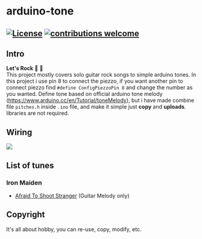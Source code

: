 # arduino-tone
[![License](https://img.shields.io/badge/license-MIT-_red.svg)](https://opensource.org/licenses/MIT)
[![contributions welcome](https://img.shields.io/badge/contributions-welcome-brightgreen.svg?style=flat)](https://github.com/fazaio/arduino-tone/)
----
## Intro
<b>Let's Rock</b> 🤘 🎼 <br>
This project mostly covers solo guitar rock songs to simple arduino tones.
In this project i use pin 8 to connect the piezzo, if you want another pin to connect piezzo find <code>#define ConfigPiezzoPin 8</code> and change the number as you wanted.
Define tone based on official arduino tone melody
(https://www.arduino.cc/en/Tutorial/toneMelody), but i have made combine file <code>pitches.h</code> inside <code>.ino</code> file, and make it simple just <b>copy</b> and <b>uploads</b>. libraries are not required.

## Wiring
<img src="https://www.arduino.cc/en/uploads/Tutorial/Tone_Fritzing.png">

## List of tunes

### Iron Maiden

* [Afraid To Shoot Stranger](https://github.com/fazaio/arduino-tone/blob/master/Afraid-to-shoot-stranger-Iron-Maiden.ino) (Guitar Melody only)

## Copyright

It's all about hobby, you can re-use, copy, modify, etc.
